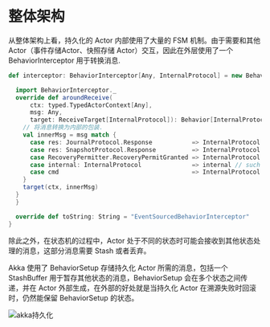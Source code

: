 # 整体架构

从整体架构上看，持久化的 Actor 内部使用了大量的 FSM 机制。由于需要和其他 Actor（事件存储Actor、快照存储 Actor）交互，因此在外层使用了一个 BehaviorInterceptor 用于转换消息.

```scala
def interceptor: BehaviorInterceptor[Any, InternalProtocol] = new BehaviorInterceptor[Any, InternalProtocol] {

  import BehaviorInterceptor._
  override def aroundReceive(
      ctx: typed.TypedActorContext[Any],
      msg: Any,
      target: ReceiveTarget[InternalProtocol]): Behavior[InternalProtocol] = {
    // 将消息转换为内部的包装.
    val innerMsg = msg match {
      case res: JournalProtocol.Response           => InternalProtocol.JournalResponse(res)
      case res: SnapshotProtocol.Response          => InternalProtocol.SnapshotterResponse(res)
      case RecoveryPermitter.RecoveryPermitGranted => InternalProtocol.RecoveryPermitGranted
      case internal: InternalProtocol              => internal // such as RecoveryTickEvent
      case cmd                                     => InternalProtocol.IncomingCommand(cmd.asInstanceOf[Command])
    }
    target(ctx, innerMsg)
  }
  }

  override def toString: String = "EventSourcedBehaviorInterceptor"
}
```

除此之外，在状态机的过程中，Actor 处于不同的状态时可能会接收到其他状态处理的消息，这部分消息需要 Stash 或者丢弃。

Akka 使用了 BehaviorSetup 存储持久化 Actor 所需的消息，包括一个 StashBuffer 用于暂存其他状态的消息，BehaviorSetup 会在多个状态之间传递，并在 Actor 外部生成，在外部的好处就是当持久化 Actor 在溯源失败时回滚时，仍然能保留 BehaviorSetup 的状态。

![akka持久化](https://user-images.githubusercontent.com/26020358/185730007-dfca28db-bfe5-430a-9c41-a3ab3af53a47.svg)